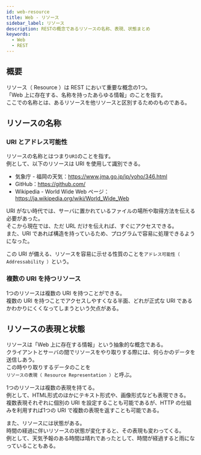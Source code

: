 ```yaml
---
id: web-resource
title: Web - リソース
sidebar_label: リソース
description: RESTの概念であるリソースの名称、表現、状態まとめ
keywords:
  - Web
  - REST
---
```


## 概要
リソース（ Resource ）は REST において重要な概念の1つ。  
「Web 上に存在する、名称を持ったあらゆる情報」のことを指す。  
ここでの名称とは、あるリソースを他リソースと区別するためのものである。

## リソースの名称
### URI とアドレス可能性
リソースの名称とはつまり`URI`のことを指す。  
例として、以下のリソースは URI を使用して識別できる。
- 気象庁 - 福岡の天気：https://www.jma.go.jp/jp/yoho/346.html
- GitHub：https://github.com/
- Wikipedia - World Wide Web ページ：https://ja.wikipedia.org/wiki/World_Wide_Web

URI がない時代では、サーバに置かれているファイルの場所や取得方法を伝える必要があった。  
そこから現在では、ただ URL だけを伝えれば、すぐにアクセスできる。  
また、URI であれば構造を持っているため、プログラムで容易に処理できるようになった。

この URI が備える、リソースを容易に示せる性質のことを`アドレス可能性（ Addressability ）`という。

### 複数の URI を持つリソース
1つのリソースは複数の URI を持つことができる。  
複数の URI を持つことでアクセスしやすくなる半面、どれが正式な URI であるかわかりにくくなってしまうという欠点がある。

## リソースの表現と状態
リソースは「Web 上に存在する情報」という抽象的な概念である。  
クライアントとサーバの間でリソースをやり取りする際には、何らかのデータを送信しあう。  
この時やり取りするデータのことを`リソースの表現（ Resource Representation ）`と呼ぶ。

1つのリソースは複数の表現を持てる。  
例として、HTML形式のほかにテキスト形式や、画像形式なども表現できる。  
複数表現それぞれに個別の URI を設定することも可能であるが、HTTP の仕組みを利用すれば1つの URI で複数の表現を返すことも可能である。

また、リソースには状態がある。  
時間の経過に伴いリソースの状態が変化すると、その表現も変わってくる。  
例として、天気予報のある時間は晴れであったとして、時間が経過すると雨になっていることもある。